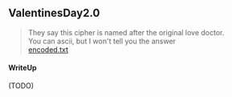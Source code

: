 ## ValentinesDay2.0

> They say this cipher is named after the original love doctor. <br>
> You can ascii, but I won't tell you the answer <br>
> [encoded.txt](./lib/encoded.txt)

#### WriteUp

(TODO)